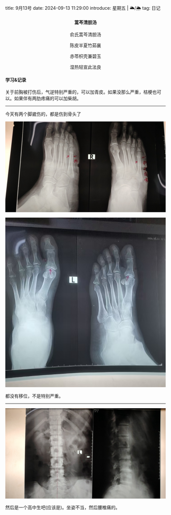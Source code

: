 title: 9月13号
date: 2024-09-13 11:29:00
introduce: 星期五 | 🌥️/🌦️
tag: 日记

<h4 align="center">蒿芩清胆汤</h4>

<p align="center">俞氏蒿芩清胆汤</p> 
<p align="center">陈皮半夏竹茹襄</p>
<p align="center">赤苓枳壳兼碧玉</p>
<p align="center">湿热轻宣此法良</p>

#### 学习&记录

关于前胸被打伤后，气逆特别严重的，可以加青皮。如果没那么严重，桔梗也可以。如果伴有两肋疼痛的可以加柴胡。

---

今天有两个脚崴伤的，都是伤到骨头了

![1](/static/img/2024/9/13/1.jpg)

![e](/static/img/2024/9/13/3.jpg)

都没有移位，不是特别严重。

---

![2](/static/img/2024/9/13/2.jpg)

然后是一个高中生吧(应该是)。坐姿不当，然后腰椎痛的。
